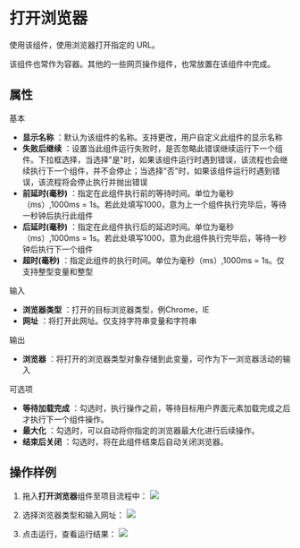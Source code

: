 # 打开浏览器

使用该组件，使用浏览器打开指定的 URL。

该组件也常作为容器。其他的一些网页操作组件，也常放置在该组件中完成。

## 属性
基本
- **显示名称** ：默认为该组件的名称。支持更改，用户自定义此组件的显示名称
- **失败后继续** ：设置当此组件运行失败时，是否忽略此错误继续运行下一个组件。下拉框选择，当选择"是"时，如果该组件运行时遇到错误，该流程也会继续执行下一个组件，并不会停止；当选择"否"时，如果该组件运行时遇到错误，该流程将会停止执行并抛出错误
- **前延时(毫秒)** ：指定在此组件执行前的等待时间。单位为毫秒（ms）,1000ms = 1s。若此处填写1000，意为上一个组件执行完毕后，等待一秒钟后执行此组件
- **后延时(毫秒)** ：指定在此组件执行后的延迟时间。单位为毫秒（ms）,1000ms = 1s。若此处填写1000，意为此组件执行完毕后，等待一秒钟后执行下一个组件
- **超时(毫秒)** ：指定此组件的执行时间。单位为毫秒（ms）,1000ms = 1s。仅支持整型变量和整型

输入
- **浏览器类型** ：打开的目标浏览器类型，例Chrome，IE
- **网址** ：将打开此网址。仅支持字符串变量和字符串

输出
- **浏览器** ：将打开的浏览器类型对象存储到此变量，可作为下一浏览器活动的输入

可选项
- **等待加载完成** ：勾选时，执行操作之前，等待目标用户界面元素加载完成之后才执行下一个组件操作。
- **最大化** ：勾选时，可以自动将你指定的浏览器最大化进行后续操作。
- **结束后关闭** ：勾选时，将在此组件结束后自动关闭浏览器。

## 操作样例

1. 拖入**打开浏览器**组件至项目流程中：
![](https://docimages.blob.core.chinacloudapi.cn/images/Activities/OpenBrowser20201221-01.png)

2. 选择浏览器类型和输入网址：
![](https://docimages.blob.core.chinacloudapi.cn/images/Activities/OpenBrowser20201221-02.png)

3. 点击运行，查看运行结果：
![](https://docimages.blob.core.chinacloudapi.cn/images/Activities/OpenBrowser20201221-03.png)

